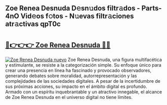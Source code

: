 ## Zoe Renea Desnuda D𝚎sn𝚞dos filtr𝚊dos - Parts-4nO Vid𝚎os f𝚘tos - N𝚞evas filtr𝚊ciones atr𝚊ctivas qpT0c

# <h2><a href="http://mbcz2d4.tromn.icu/?c=Zoe+Renea+Desnuda">🔗👉👉👉 Zoe Renea Desnuda 🔗🔗</a></h2>

[![Zoe Renea Desnuda nuevo](https://i.imgur.com/pEAQMta.gif)](http://mbcz2d4.tromn.icu/?c=Zoe+Renea+Desnuda)
Zoe Renea Desnuda, una figura multifacética y estimulante, se resiste a la categorización simple. Su enfoque único para crear una presencia en línea ha fascinado y provocado observadores, generando debates sobre moralidad, autorrepresentación y las complejidades de las sociedades digitales. A pesar de la incertidumbre de sus próximas acciones, su impacto en el ámbito digital es profundo. Armado con un espíritu inquebrantable y un atractivo innegable, el alcance de Zoe Renea Desnuda en el universo digital no tiene límites.
